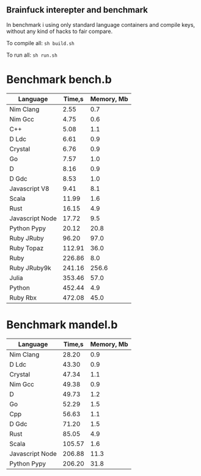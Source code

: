 Brainfuck interepter and benchmark
----------------------------------

In benchmark i using only standard language containers and compile keys, without any kind of hacks to fair compare.

To compile all: `sh build.sh`

To run all: `sh run.sh`

# Benchmark bench.b

| Language        | Time,s  | Memory, Mb |
| --------------- | ------- | ---------- |
| Nim Clang       | 2.55    | 0.7        |
| Nim Gcc         | 4.75    | 0.6        |
| C++             | 5.08    | 1.1        |
| D Ldc           | 6.61    | 0.9        |
| Crystal         | 6.76    | 0.9        |
| Go              | 7.57    | 1.0        |
| D               | 8.16    | 0.9        |
| D Gdc           | 8.53    | 1.0        |
| Javascript V8   | 9.41    | 8.1        |
| Scala           | 11.99   | 1.6        |
| Rust            | 16.15   | 4.9        |
| Javascript Node | 17.72   | 9.5        |
| Python Pypy     | 20.12   | 20.8       |
| Ruby JRuby      | 96.20   | 97.0       |
| Ruby Topaz      | 112.91  | 36.0       |
| Ruby            | 226.86  | 8.0        |
| Ruby JRuby9k    | 241.16  | 256.6      |
| Julia           | 353.46  | 57.0       |
| Python          | 452.44  | 4.9        |
| Ruby Rbx        | 472.08  | 45.0       |

# Benchmark mandel.b

| Language        | Time,s  | Memory, Mb |
| --------------- | ------- | ---------- |
| Nim Clang       | 28.20   | 0.9        |
| D Ldc           | 43.30   | 0.9        |
| Crystal         | 47.34   | 1.1        |
| Nim Gcc         | 49.38   | 0.9        |
| D               | 49.73   | 1.2        |
| Go              | 52.29   | 1.5        |
| Cpp             | 56.63   | 1.1        |
| D Gdc           | 71.20   | 1.5        |
| Rust            | 85.05   | 4.9        |
| Scala           | 105.57  | 1.6        |
| Javascript Node | 206.88  | 11.3       |
| Python Pypy     | 206.20  | 31.8       |

